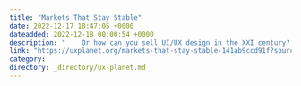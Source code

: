 ```yaml
---
title: "Markets That Stay Stable"
date: 2022-12-17 18:47:05 +0000
dateadded: 2022-12-18 00:00:54 +0000
description: "    Or how can you sell UI/UX design in the XXI century?  Continue reading on UX Planet »  "
link: "https://uxplanet.org/markets-that-stay-stable-141ab9ccd91f?source=rss----819cc2aaeee0---4"
category:
directory: _directory/ux-planet.md
---
```

